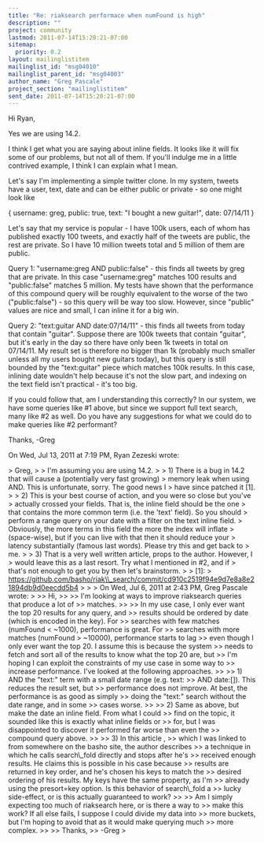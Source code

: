 ```yaml
---
title: "Re: riaksearch performace when numFound is high"
description: ""
project: community
lastmod: 2011-07-14T15:20:21-07:00
sitemap:
  priority: 0.2
layout: mailinglistitem
mailinglist_id: "msg04010"
mailinglist_parent_id: "msg04003"
author_name: "Greg Pascale"
project_section: "mailinglistitem"
sent_date: 2011-07-14T15:20:21-07:00
---
```



Hi Ryan,

Yes we are using 14.2.

I think I get what you are saying about inline fields. It looks like it will
fix some of our problems, but not all of them. If you'll indulge me in a
little contrived example, I think I can explain what I mean.

Let's say I'm implementing a simple twitter clone. In my system, tweets have
a user, text, date and can be either public or private - so one might look
like

{
 username: greg,
 public: true,
 text: "I bought a new guitar!",
 date: 07/14/11
}

Let's say that my service is popular - I have 100k users, each of whom has
published exactly 100 tweets, and exactly half of the tweets are public, the
rest are private. So I have 10 million tweets total and 5 million of them
are public.

Query 1: "username:greg AND public:false" - this finds all tweets by greg
that are private. In this case "username:greg" matches 100 results and
"public:false" matches 5 million. My tests have shown that the performance
of this compound query will be roughly equivalent to the worse of the two
("public:false") - so this query will be way too slow.
However, since "public" values are nice and small, I can inline it for a big
win.

Query 2: "text:guitar AND date:07/14/11" - this finds all tweets from today
that contain "guitar". Suppose there are 100k tweets that contain "guitar",
but it's early in the day so there have only been 1k tweets in total on
07/14/11. My result set is therefore no bigger than 1k (probably much
smaller unless all my users bought new guitars today), but this query is
still bounded by the "text:guitar" piece which matches 100k results. In this
case, inlining date wouldn't help because it's not the slow part, and
indexing on the text field isn't practical - it's too big.

If you could follow that, am I understanding this correctly? In our system,
we have some queries like #1 above, but since we support full text search,
many like #2 as well. Do you have any suggestions for what we could do to
make queries like #2 performant?

Thanks,
-Greg

On Wed, Jul 13, 2011 at 7:19 PM, Ryan Zezeski  wrote:

&gt; Greg,
&gt;
&gt; I'm assuming you are using 14.2.
&gt;
&gt; 1) There is a bug in 14.2 that will cause a (potentially very fast growing)
&gt; memory leak when using AND. This is unfortunate, sorry. The good news I
&gt; have since patched it [1].
&gt;
&gt; 2) This is your best course of action, and you were so close but you've
&gt; actually crossed your fields. That is, the inline field should be the one
&gt; that contains the more common term (i.e. the 'text' field). So you should
&gt; perform a range query on your date with a filter on the text inline field.
&gt; Obviously, the more terms in this field the more the index will inflate
&gt; (space-wise), but if you can live with that then it should reduce your
&gt; latency substantially (famous last words). Please try this and get back to
&gt; me.
&gt;
&gt; 3) That is a very well written article, props to the author. However, I
&gt; would leave this as a last resort. Try what I mentioned in #2, and if
&gt; that's not enough to get you by then let's brainstorm.
&gt;
&gt; [1]:
&gt; https://github.com/basho/riak\\_search/commit/cd910c2519f94e9d7e8a8e21894db9d0eecdd5b4
&gt;
&gt;
&gt; On Wed, Jul 6, 2011 at 2:43 PM, Greg Pascale  wrote:
&gt;
&gt;&gt; Hi,
&gt;&gt;
&gt;&gt; I'm looking at ways to improve riaksearch queries that produce a lot of
&gt;&gt; matches.
&gt;&gt;
&gt;&gt; In my use case, I only ever want the top 20 results for any query, and
&gt;&gt; results should be ordered by date (which is encoded in the key). For
&gt;&gt; searches with few matches (numFound &lt; ~1000), performance is great. For
&gt;&gt; searches with more matches (numFound &gt; ~10000), performance starts to lag
&gt;&gt; even though I only ever want the top 20. I assume this is because the system
&gt;&gt; needs to fetch and sort all of the results to know what the top 20 are, but
&gt;&gt; I'm hoping I can exploit the constraints of my use case in some way to
&gt;&gt; increase performance. I've looked at the following approaches.
&gt;&gt;
&gt;&gt; 1) AND the "text:" term with a small date range (e.g. text:
&gt;&gt; AND date:[]). This reduces the result set, but
&gt;&gt; performance does not improve. At best, the performance is as good as simply
&gt;&gt; doing the "text:" search without the date range, and in some
&gt;&gt; cases worse.
&gt;&gt;
&gt;&gt; 2) Same as above, but make the date an inline field. From what I could
&gt;&gt; find on the topic, it sounded like this is exactly what inline fields or
&gt;&gt; for, but I was disappointed to discover it performed far worse than even the
&gt;&gt; compound query above.
&gt;&gt;
&gt;&gt; 3) In this article ,
&gt;&gt; which I was linked to from somewhere on the basho site, the author describes
&gt;&gt; a technique in which he calls search\\_fold directly and stops after he's
&gt;&gt; received enough results. He claims this is possible in his case because
&gt;&gt; results are returned in key order, and he's chosen his keys to match the
&gt;&gt; desired ordering of his results. My keys have the same property, as I'm
&gt;&gt; already using the presort=key option. Is this behavior of search\\_fold a
&gt;&gt; lucky side-effect, or is this actually guaranteed to work?
&gt;&gt;
&gt;&gt; Am I simply expecting too much of riaksearch here, or is there a way to
&gt;&gt; make this work? If all else fails, I suppose I could divide my data into
&gt;&gt; more buckets, but I'm hoping to avoid that as it would make querying much
&gt;&gt; more complex.
&gt;&gt;
&gt;&gt; Thanks,
&gt;&gt; -Greg
&gt;
